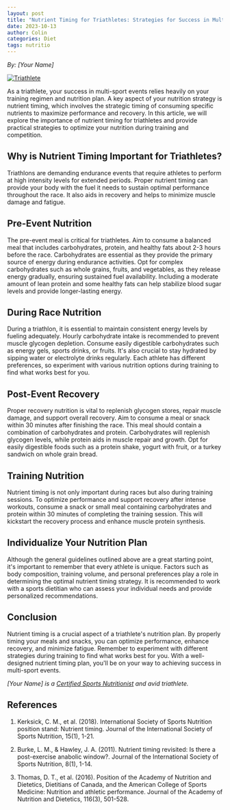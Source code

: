 ```yaml
---
layout: post
title: "Nutrient Timing for Triathletes: Strategies for Success in Multi-Sport Events"
date: 2023-10-13
author: Colin
categories: Diet
tags: nutritio
---
```


*By: [Your Name]*

[![Triathlete](https://source.unsplash.com/1600x900/?triathlon)](https://unsplash.com/photos/qQ_sE2WvYHU)

As a triathlete, your success in multi-sport events relies heavily on your training regimen and nutrition plan. A key aspect of your nutrition strategy is nutrient timing, which involves the strategic timing of consuming specific nutrients to maximize performance and recovery. In this article, we will explore the importance of nutrient timing for triathletes and provide practical strategies to optimize your nutrition during training and competition.

## Why is Nutrient Timing Important for Triathletes?

Triathlons are demanding endurance events that require athletes to perform at high intensity levels for extended periods. Proper nutrient timing can provide your body with the fuel it needs to sustain optimal performance throughout the race. It also aids in recovery and helps to minimize muscle damage and fatigue.

## Pre-Event Nutrition

The pre-event meal is critical for triathletes. Aim to consume a balanced meal that includes carbohydrates, protein, and healthy fats about 2-3 hours before the race. Carbohydrates are essential as they provide the primary source of energy during endurance activities. Opt for complex carbohydrates such as whole grains, fruits, and vegetables, as they release energy gradually, ensuring sustained fuel availability. Including a moderate amount of lean protein and some healthy fats can help stabilize blood sugar levels and provide longer-lasting energy.

## During Race Nutrition

During a triathlon, it is essential to maintain consistent energy levels by fueling adequately. Hourly carbohydrate intake is recommended to prevent muscle glycogen depletion. Consume easily digestible carbohydrates such as energy gels, sports drinks, or fruits. It's also crucial to stay hydrated by sipping water or electrolyte drinks regularly. Each athlete has different preferences, so experiment with various nutrition options during training to find what works best for you.

## Post-Event Recovery

Proper recovery nutrition is vital to replenish glycogen stores, repair muscle damage, and support overall recovery. Aim to consume a meal or snack within 30 minutes after finishing the race. This meal should contain a combination of carbohydrates and protein. Carbohydrates will replenish glycogen levels, while protein aids in muscle repair and growth. Opt for easily digestible foods such as a protein shake, yogurt with fruit, or a turkey sandwich on whole grain bread.

## Training Nutrition

Nutrient timing is not only important during races but also during training sessions. To optimize performance and support recovery after intense workouts, consume a snack or small meal containing carbohydrates and protein within 30 minutes of completing the training session. This will kickstart the recovery process and enhance muscle protein synthesis.

## Individualize Your Nutrition Plan

Although the general guidelines outlined above are a great starting point, it's important to remember that every athlete is unique. Factors such as body composition, training volume, and personal preferences play a role in determining the optimal nutrient timing strategy. It is recommended to work with a sports dietitian who can assess your individual needs and provide personalized recommendations.

## Conclusion

Nutrient timing is a crucial aspect of a triathlete's nutrition plan. By properly timing your meals and snacks, you can optimize performance, enhance recovery, and minimize fatigue. Remember to experiment with different strategies during training to find what works best for you. With a well-designed nutrient timing plan, you'll be on your way to achieving success in multi-sport events.

*[Your Name] is a [Certified Sports Nutritionist](#nutrition) and avid triathlete.* 

## References

1. Kerksick, C. M., et al. (2018). International Society of Sports Nutrition position stand: Nutrient timing. Journal of the International Society of Sports Nutrition, 15(1), 1-21.

2. Burke, L. M., & Hawley, J. A. (2011). Nutrient timing revisited: Is there a post-exercise anabolic window?. Journal of the International Society of Sports Nutrition, 8(1), 1-14.

3. Thomas, D. T., et al. (2016). Position of the Academy of Nutrition and Dietetics, Dietitians of Canada, and the American College of Sports Medicine: Nutrition and athletic performance. Journal of the Academy of Nutrition and Dietetics, 116(3), 501-528.